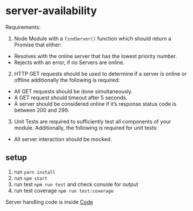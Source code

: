 # server-availability

Requirements:
1. Node Module with a `findServer()` function which should return a Promise that either:
  * Resolves with the online server that has the lowest priority number.
  * Rejects with an error, if no Servers are online.
2. HTTP GET requests should be used to determine if a server is online or offline additionally the
following is required:
  * All GET requests should be done simultaneously.
  * A GET request should timeout after 5 seconds.
  * A server should be considered online if it’s response status code is between 200
and 299.

3. Unit Tests are required to sufficiently test all components of your module. Additionally,
the following is required for unit tests:
  * All server interaction should be mocked.
  
## setup
1. run `yarn install` 
2. run `npm start` 
3. run test `npm run test` and check console for output
4. run test coverage `npm run test:coverage`

Server handling code is inside [Code](https://github.com/MrRajatSharma/server-availability/blob/master/src/server/index.js)
